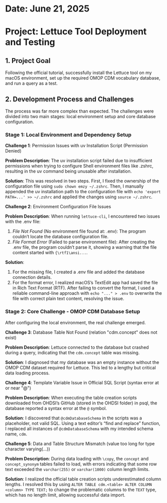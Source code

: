 # Date: June 21, 2025
# Project: Lettuce Tool Deployment and Testing

## 1. Project Goal
Following the official tutorial, successfully install the Lettuce tool on my macOS environment, set up the required OMOP CDM vocabulary database, and run a query as a test.

## 2. Development Process and Challenges
The process was far more complex than expected. The challenges were divided into two main stages: local environment setup and core database configuration.

### Stage 1: Local Environment and Dependency Setup

**Challenge 1**: Permission Issues with uv Installation Script (Permission Denied)

**Problem Description**: The uv installation script failed due to insufficient permissions when trying to configure Shell environment files like .zshrc, resulting in the uv command being unusable after installation.

**Solution**: This was resolved in two steps. First, I fixed the ownership of the configuration file using `sudo chown emzy ~/.zshrc`. Then, I manually appended the uv installation path to the configuration file with `echo 'export PATH=...' >> ~/.zshrc` and applied the changes using `source ~/.zshrc`.

**Challenge 2**: Environment Configuration File Issues

**Problem Description**: When running `lettuce-cli`, I encountered two issues with the .env file:
1. *File Not Found* (No environment file found at: .env): The program couldn’t locate the database configuration file.
2. *File Format Error* (Failed to parse environment file): After creating the .env file, the program couldn’t parse it, showing a warning that the file content started with `{\rtf1\ansi...`.

**Solution**:
1. For the missing file, I created a .env file and added the database connection details.
2. For the format error, I realized macOS’s TextEdit app had saved the file in Rich Text Format (RTF). After failing to convert the format, I used a reliable command-line approach with `echo "..." > .env` to overwrite the file with correct plain text content, resolving the issue.

### Stage 2: Core Challenge - OMOP CDM Database Setup
After configuring the local environment, the real challenge emerged.

**Challenge 3**: Database Table Not Found (relation "cdm.concept" does not exist)

**Problem Description**: Lettuce connected to the database but crashed during a query, indicating that the `cdm.concept` table was missing.

**Solution**: I diagnosed that my database was an empty instance without the OMOP CDM dataset required for Lettuce. This led to a lengthy but critical data loading process.

**Challenge 4**: Template Variable Issue in Official SQL Script (syntax error at or near "@")

**Problem Description**: When executing the table creation scripts downloaded from OHDSI’s GitHub (stored in the OHDSI folder) in psql, the database reported a syntax error at the `@` symbol.

**Solution**: I discovered that `@cdmDatabaseSchema` in the scripts was a placeholder, not valid SQL. Using a text editor’s “find and replace” function, I replaced all instances of `@cdmDatabaseSchema` with my intended schema name, `cdm`.

**Challenge 5**: Data and Table Structure Mismatch (value too long for type character varying(...))

**Problem Description**: During data loading with `\copy`, the `concept` and `concept_synonym` tables failed to load, with errors indicating that some row text exceeded the `varchar(255)` or `varchar(1000)` column length limits.

**Solution**: I realized the official table creation scripts underestimated column lengths. I resolved this by using `ALTER TABLE cdm.<table> ALTER COLUMN <column> TYPE TEXT;` to change the problematic columns to the `TEXT` type, which has no length limit, allowing successful data import.